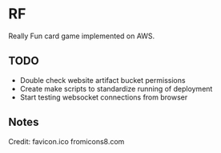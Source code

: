 # RF
Really Fun card game implemented on AWS. 

## TODO
- Double check website artifact bucket permissions
- Create make scripts to standardize running of deployment
- Start testing websocket connections from browser
## Notes
Credit: favicon.ico fromicons8.com 

